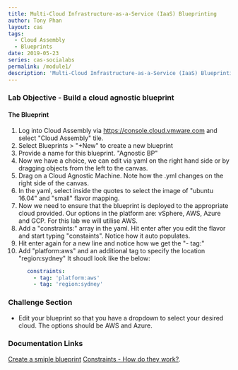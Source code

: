 ```yaml
---
title: Multi-Cloud Infrastructure-as-a-Service (IaaS) Blueprinting
author: Tony Phan
layout: cas
tags:
  - Cloud Assembly
  - Blueprints
date: 2019-05-23
series: cas-socialabs
permalink: /module1/
description: 'Multi-Cloud Infrastructure-as-a-Service (IaaS) Blueprinting'
---
```


### Lab Objective - Build a cloud agnostic blueprint

#### The Blueprint
1. Log into Cloud Assembly via <https://console.cloud.vmware.com> and select "Cloud Assembly" tile.
2. Select Blueprints > "+New" to create a new blueprint
3. Provide a name for this blueprint. "Agnostic BP"
4. Now we have a choice, we can edit via yaml on the right hand side or by dragging objects from the left to the canvas.
5. Drag on a Cloud Agnostic Machine. Note how the .yml changes on the right side of the canvas.
6. In the yaml, select inside the quotes to select the image of "ubuntu 16.04" and "small" flavor mapping.
7. Now we need to ensure that the blueprint is deployed to the appropriate cloud provided. Our options in the platform are: vSphere, AWS, Azure and GCP. For this lab we will utilise AWS.
8. Add a "constraints:" array in the yaml. Hit enter after you edit the flavor and start typing "constaints". Notice how it auto populates.
9. Hit enter again for a new line and notice how we get the "- tag:"
10. Add "platform:aws" and an additional tag to specify the location "region:sydney"
It shoudl look like the below:
````yaml
      constraints:
        - tag: 'platform:aws'
        - tag: 'region:sydney'
````

### Challenge Section
- Edit your blueprint so that you have a dropdown to select your desired cloud. The options should be AWS and Azure.


### Documentation Links
[Create a smiple blueprint](https://docs.vmware.com/en/VMware-Cloud-Assembly/services/Using-and-Managing/GUID-1EE72CCE-A871-4E63-88E5-30C12246BBBF.html)
[Constraints - How do they work?](https://docs.vmware.com/en/VMware-Cloud-Assembly/services/Using-and-Managing/GUID-C8C335F4-9623-401C-825E-6F5B2B3C6507.html).